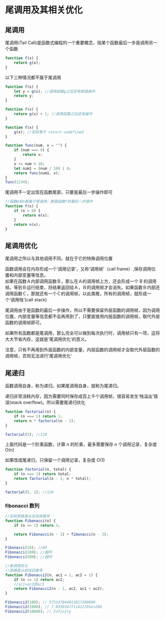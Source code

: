 # 尾调用及其相关优化

## 尾调用

尾调用(Tail Call)是函数式编程的一个重要概念，指某个函数最后一步是调用另一个函数

```javascript
function f(x) {
    return g(x);
}
```

以下三种情况都不属于尾调用

```javascript
function f(x) {
    let y = g(x); //调用函数g之后还有赋值操作
    return y;
}

function f(x) {
    return g(x) + 1; //调用函数之后还有操作
}

function f(x) {
    g(x); //实际等于 return undefined
}

function func(num, v = "") {
    if (num === 0) {
        return v;
    }
    v += num % 10;
    let num1 = (num / 10) | 0;
    return func(num1, v);
}
func(1234);
```

尾调用不一定出现在函数尾部，只要是最后一步操作即可

```javascript
//函数m和n都属于尾调用，都是函数f的最后一步操作
function f(x) {
    if (x > 0) {
        return m(x);
    }
    return n(x);
}
```

## 尾调用优化

尾调用之所以与其他调用不同，就在于它的特殊调用位置

函数调用会在内存形成一个‘调用记录’，又称‘调用帧’（call frame）,保存调用位置和内部变量等信息。  
如果在函数Ａ内部调用函数Ｂ，那么在Ａ的调用帧上方，还会形成一个 B 的调用帧。等到Ｂ运行结束，将结果返回给Ａ，Ｂ的调用帧才会消失。如果函数Ｂ内部还调用函数Ｃ，那就还有一个Ｃ的调用帧，以此类推，所有的调用帧，就形成一个‘调用栈’(call stack)

尾调用由于是函数的最后一步操作，所以不需要保留外层函数的调用帧，因为调用位置，内部变量等信息都不会再用到了，只要直接用内层函数的调用帧，取代外层函数的调用帧即可。

如果所有函数都是尾调用，那么完全可以做到每次执行时，调用帧只有一项，这将大大节省内存，这就是‘尾调用优化’的意义。

注意，只有不再用到外层函数的内部变量，内层函数的调用帧才会取代外层函数的调用帧，否则无法进行‘尾调用优化’

## 尾递归

函数调用自身，称为递归。如果尾调用自身，就称为尾递归。

递归非常消耗内存，因为需要同时保存成百上千个调用帧，很容易发生‘栈溢出’错误(stack overflow)。所以需要尾递归优化

```javascript
function factorial(n) {
    if (n === 1) return 1;
    return n * factorial(n - 1);
}

factorial(5); //120
```

上面代码是一个阶乘函数，计算 n 的阶乘，最多需要保存 n 个调用记录，复杂度 O(n)

如果改成尾递归，只保留一个调用记录，复杂度 O(1)

```javascript
function factorial(n, total) {
    if (n === 1) return total;
    return factorial(n - 1, n * total);
}

factorial(5, 1); //120
```

### fibonacci 数列

```javascript
//实际思路是从后往前推导
function Fibonacci(n) {
    if (n <= 1) return 1;

    return Fibonacci(n - 1) + fibonacci(n - 2);
}

Fibonacci(10); //89
Fibonacci(100); //超时
Fibonacci(500); //超时

//尾调用优化
//思路是从前往后推导
function Fibonacci2(n, ac1 = 1, ac2 = 1) {
    if (n <= 1) return ac2;
    //ac1+ac2即ac3
    return Fibonacci2(n - 1, ac2, ac1 + ac2);
}

Fibonacci2(100); // 573147844013817200000
Fibonacci2(1000); // 7.0330367711422765e+208
Fibonacci2(10000); // Infinity
```
